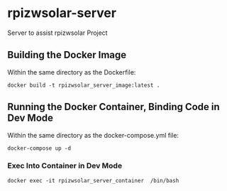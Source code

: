 # rpizwsolar-server

Server to assist rpizwsolar Project

## Building the Docker Image

Within the same directory as the Dockerfile:

```
docker build -t rpizwsolar_server_image:latest .
```

## Running the Docker Container, Binding Code in Dev Mode

Within the same directory as the docker-compose.yml file:

```
docker-compose up -d
```
### Exec Into Container in Dev Mode

```
docker exec -it rpizwsolar_server_container  /bin/bash
```
